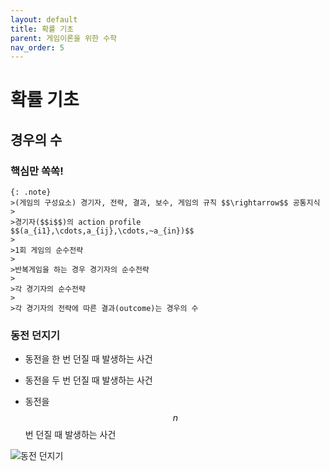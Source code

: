 ```yaml
---
layout: default
title: 확률 기초
parent: 게임이론을 위한 수학
nav_order: 5
---
```



# 확률 기초

## 경우의 수

### 핵심만 쏙쏙!

    {: .note}
	>(게임의 구성요소) 경기자, 전략, 결과, 보수, 게임의 규칙 $$\rightarrow$$ 공통지식 
	>
	>경기자($$i$$)의 action profile $$(a_{i1},\cdots,a_{ij},\cdots,~a_{in})$$
	>	
	>1회 게임의 순수전략
	>	
	>반복게임을 하는 경우 경기자의 순수전략
	>	
	>각 경기자의 순수전략
	>	
	>각 경기자의 전략에 따른 결과(outcome)는 경우의 수


### 동전 던지기

- 동전을 한 번 던질 때 발생하는 사건

- 동전을 두 번 던질 때 발생하는 사건

- 동전을 $$n$$ 번 던질 때 발생하는 사건

 ![동전 던지기](/images/Lec_1_5_1_2.png)